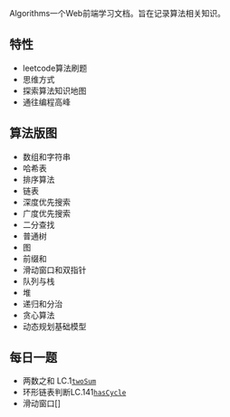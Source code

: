 Algorithms一个Web前端学习文档。旨在记录算法相关知识。


## 特性

- leetcode算法刷题
- 思维方式
- 探索算法知识地图
- 通往编程高峰

## 算法版图
- 数组和字符串
- 哈希表
- 排序算法
- 链表
- 深度优先搜索
- 广度优先搜索
- 二分查找
- 普通树
- 图
- 前缀和
- 滑动窗口和双指针
- 队列与栈
- 堆
- 递归和分治
- 贪心算法
- 动态规划基础模型
## 每日一题
- 两数之和 LC.1[`twoSum`](https://github.com/StellaYangF/algorithms/blob/main/docs/0.两数相加.ts)
- 环形链表判断LC.141[`hasCycle`](https://github.com/StellaYangF/algorithms/blob/main/docs/1.链表.ts)
- 滑动窗口[]